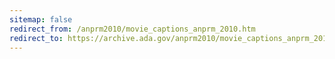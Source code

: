 ```yaml
---
sitemap: false 
redirect_from: /anprm2010/movie_captions_anprm_2010.htm 
redirect_to: https://archive.ada.gov/anprm2010/movie_captions_anprm_2010.htm 
---
```

